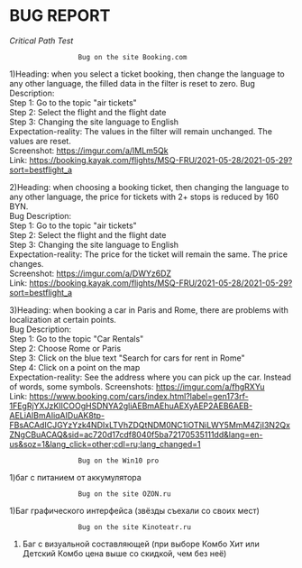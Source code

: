 # BUG REPORT

*Critical Path Test*

                     Bug on the site Booking.com 
1)Heading: when you select a ticket booking, then change the language to any other language, the filled data in the filter is reset to zero.
  Bug Description:  
     Step 1: Go to the topic "air tickets"    
     Step 2: Select the flight and the flight date      
     Step 3: Changing the site language to English  
  Expectation-reality: The values in the filter will remain unchanged. The values are reset.   
  Screenshot: https://imgur.com/a/IMLm5Qk   
  Link: https://booking.kayak.com/flights/MSQ-FRU/2021-05-28/2021-05-29?sort=bestflight_a
     
2)Heading: when choosing a booking ticket, then changing the language to any other language, the price for tickets with 2+ stops is reduced by 160 BYN.    
  Bug Description:    
     Step 1: Go to the topic "air tickets"    
     Step 2: Select the flight and the flight date      
     Step 3: Changing the site language to English   
  Expectation-reality: The price for the ticket will remain the same. The price changes.  
  Screenshot: https://imgur.com/a/DWYz6DZ  
  Link: https://booking.kayak.com/flights/MSQ-FRU/2021-05-28/2021-05-29?sort=bestflight_a 
  
3)Heading: when booking a car in Paris and Rome, there are problems with localization at certain points.  
  Bug Description:  
     Step 1: Go to the topic "Сar Rentals"     
     Step 2: Choose Rome or Paris       
     Step 3: Click on the blue text "Search for cars for rent in Rome"   
     Step 4: Click on a point on the map  
  Expectation-reality: See the address where you can pick up the car. Instead of words, some symbols. 
  Screenshots: https://imgur.com/a/fhgRXYu  
  Link: https://www.booking.com/cars/index.html?label=gen173rf-1FEgRjYXJzKIICOOgHSDNYA2gliAEBmAEhuAEXyAEP2AEB6AEB-AELiAIBmAIiqAIDuAK8tp-FBsACAdICJGYzYzk4NDIxLTVhZDQtNDM0NC1iOTNiLWY5MmM4ZjI3N2QxZNgCBuACAQ&sid=ac720d17cdf8040f5ba72170535111dd&lang=en-us&soz=1&lang_click=other;cdl=ru;lang_changed=1

                     Bug on the Win10 pro      
1)баг с питанием от аккумулятора 

                     Bug on the site OZON.ru 
1)Баг графического интерфейса (звёзды съехали со своих мест) 

                     Bug on the site Kinoteatr.ru
1) Баг с визуальной составляющей (при выборе Комбо Хит или Детский Комбо цена выше со скидкой, чем без неё)

